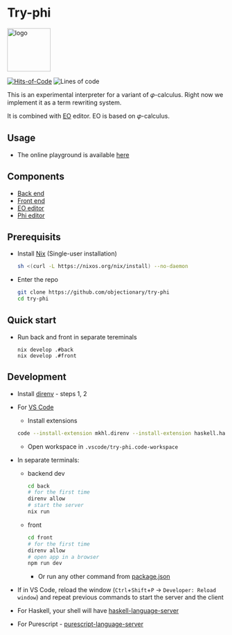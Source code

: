 # Try-phi

<img alt="logo" src="https://www.objectionary.com/cactus.svg" height="100px" />

[![Hits-of-Code](https://hitsofcode.com/github/objectionary/try-phi?branch=main)](https://hitsofcode.com/view/github/objectionary/try-phi?branch=main)
![Lines of code](https://img.shields.io/tokei/lines/github/objectionary/try-phi?style=flat-square)

This is an experimental interpreter for a variant of 𝜑-calculus.
Right now we implement it as a term rewriting system.

It is combined with [EO](https://github.com/objectionary/eo) editor. EO is based on 𝜑-calculus.

## Usage

- The online playground is available [here](https://www.objectionary.com/try-phi/?editor=phi&snippet=%5B%0A%20%20a%20-%3E%203%2C%0A%20%20b%20-%3E%20%5E0.a%0A%5D.b)

## Components

- [Back end](./back/)
- [Front end](./front/)
- [EO editor](https://github.com/br4ch1st0chr0n3/eo-editor)
- [Phi editor](https://github.com/br4ch1st0chr0n3/phi-editor)

## Prerequisits

- Install [Nix](https://nixos.org/download.html) (Single-user installation)
  ```sh
  sh <(curl -L https://nixos.org/nix/install) --no-daemon
  ```

- Enter the repo
  ```sh
  git clone https://github.com/objectionary/try-phi
  cd try-phi
  ```

## Quick start

- Run back and front in separate tereminals
  ```console
  nix develop .#back
  nix develop .#front
  ```

## Development

- Install [direnv](https://nix.dev/tutorials/declarative-and-reproducible-developer-environments#direnv-automatically-activating-the-environment-on-directory-change) - steps 1, 2

- For [VS Code](https://code.visualstudio.com/)
  - Install extensions
  ```sh
  code --install-extension mkhl.direnv --install-extension haskell.haskell --install-extension nwolverson.ide-purescript
  ```
  - Open workspace in `.vscode/try-phi.code-workspace`

- In separate terminals:
  - backend dev
    ```sh
    cd back
    # for the first time
    direnv allow
    # start the server
    nix run
    ```
  - front
    ```sh
    cd front
    # for the first time
    direnv allow
    # open app in a browser
    npm run dev
    ```
    - Or run any other command from [package.json](package.json)

- If in VS Code, reload the window (`Ctrl`+`Shift`+`P` -> `Developer: Reload window`) and repeat previous commands to start the server and the client

- For Haskell, your shell will have [haskell-language-server](https://github.com/haskell/haskell-language-server)
- For Purescript - [purescript-language-server](https://github.com/nwolverson/purescript-language-server)